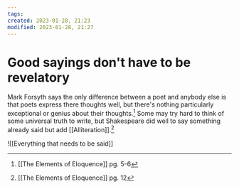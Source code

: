 ```yaml
---
tags: 
created: 2023-01-28, 21:23
modified: 2023-01-28, 21:27
---
```


# Good sayings don't have to be revelatory
Mark Forsyth says the only difference between a poet and anybody else is that poets express there thoughts well, but there's nothing particularly exceptional or genius about their thoughts.[^1] Some may try hard to think of some universal truth to write, but Shakespeare did well to say something already said but add [[Alliteration]].[^2]

![[Everything that needs to be said]]

[^1]: [[The Elements of Eloquence]] pg. 5-6
[^2]: [[The Elements of Eloquence]] pg. 12